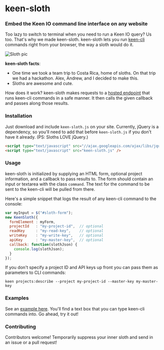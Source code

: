 # keen-sloth

### Embed the Keen IO command line interface on any website

Too lazy to switch to terminal when you need to run a Keen IO query? Us too. That's why we made keen-sloth.
keen-sloth lets you run [keen-cli](https://github.com/keenlabs/keen-cli) commands right from your browser, 
the way a sloth would do it.

![Sloth pic](http://c368336.r36.cf1.rackcdn.com/673970-l-1387364465.jpg)

**keen-sloth facts**:

+ One time we took a team trip to Costa Rica, home of sloths. On that trip we had a hackathon. Alex, Andrew, and I decided to make this.
+ Sloths are awesome and cute.

How does it work? keen-sloth makes requests to a [hosted endpoint](http://keen-cli-server.herokuapp.com) that runs keen-cli commands in a safe manner.
It then calls the given callback and passes along those results.

### Installation

Just download and include `keen-sloth.js` on your site.
Currently, jQuery is a dependency, so you'll need to add that before `keen-sloth.js` if you don't have it already. (PS: Sloths LOVE jQuery.)

``` html
<script type="text/javascript" src="//ajax.googleapis.com/ajax/libs/jquery/1.11.1/jquery.min.js"></script>
<script type="text/javascript" src="keen-sloth.js" />
```

### Usage

keen-sloth is initialized by supplying an HTML form, optional project information, and a callback to pass results to. The form should contain
an input or textarea with the class `command`. The text for the command to be sent to the keen-cli will be pulled from there.

Here's a simple snippet that logs the result of any keen-cli command to the console:

``` javascript
var myInput = $("#sloth-form");
new KeenSloth({
  formElement : myForm,
  projectId   : "my-project-id",  // optional
  readKey     : "my-read-key",    // optional
  writeKey    : "my-write-key",   // optional
  apiKey      : "my-master-key",  // optional
  callback: function(slothJson) {
    console.log(slothJson);
  }
});
```

If you don't specify a project ID and API keys up front you can pass them as parameters to CLI commands:

``` shell
keen projects:describe --project my-project-id --master-key my-master-key
```

### Examples

See an [example here](http://keen.github.io/keen-sloth). You'll find a text box that you can type keen-cli commands into. Go ahead, try it out!

### Contributing

Contributors welcome! Temporarily suppress your inner sloth and send in an issue or a pull request!
